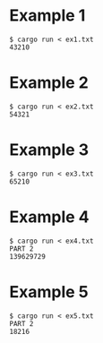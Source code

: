 # Example 1

```
$ cargo run < ex1.txt
43210
```

# Example 2

```
$ cargo run < ex2.txt
54321
```

# Example 3

```
$ cargo run < ex3.txt
65210
```

# Example 4

```
$ cargo run < ex4.txt
PART 2
139629729
```

# Example 5

```
$ cargo run < ex5.txt
PART 2
18216
```
